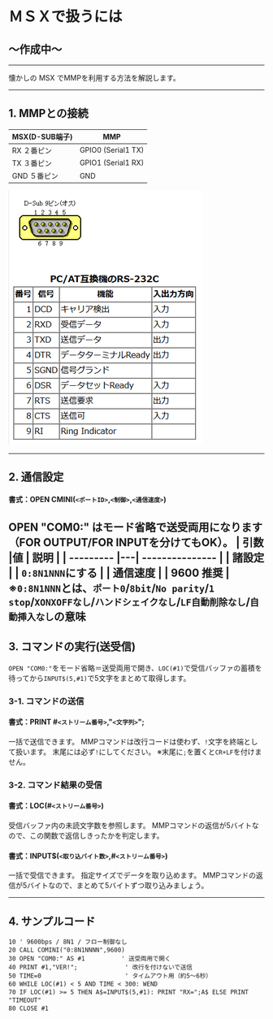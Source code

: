 # ＭＳＸで扱うには
## ～作成中～
---
懐かしの MSX でMMPを利用する方法を解説します。

---
## 1. MMPとの接続
| MSX(D-SUB端子) | MMP                |
| -------------- | ------------------ |
| RX  ２番ピン   | GPIO0 (Serial1 TX) |
| TX  ３番ピン   | GPIO1 (Serial1 RX) |
| GND ５番ピン   | GND                |

![ピンアサイン](./images/D-SUB端子.png)

---
## 2. 通信設定
#### 書式：OPEN CMINI(`<ポートID>`,`<制御>`,`<通信速度>`)
OPEN "COM0:" はモード省略で送受両用になります（FOR OUTPUT/FOR INPUTを分けてもOK）。
| 引数      |値 | 説明            |
| --------- |---| --------------- |
| 諸設定    |   | `0:8N1NNN`にする  |
| 通信速度  |   | 9600 推奨       |
※`0:8N1NNN`とは、`ポート0`/`8bit`/`No parity`/`1 stop`/`XONXOFFなし`/`ハンドシェイクなし`/`LF自動削除なし`/`自動挿入なし`の意味
---
## 3. コマンドの実行(送受信)
`OPEN "COM0:"`をモード省略＝送受両用で開き、`LOC(#1)`で受信バッファの蓄積を待ってから`INPUT$(5,#1)`で5文字をまとめて取得します。

### 3-1. コマンドの送信
#### 書式：PRINT #`<ストリーム番号>`,"`<文字列>`";
一括で送信できます。
MMPコマンドは改行コードは使わず、`!`文字を終端として扱います。
末尾には必ず`!`にしてください。
※末尾に`;`を置くと`CR+LF`を付けません。

### 3-2. コマンド結果の受信
#### 書式：LOC(#`<ストリーム番号>`)
受信バッファ内の未読文字数を参照します。
MMPコマンドの返信が5バイトなので、この関数で返信しきったかを判定します。

#### 書式：INPUT$(`<取り込バイト数>`,#`<ストリーム番号>`)
一括で受信できます。
指定サイズでデータを取り込めます。
MMPコマンドの返信が5バイトなので、まとめて5バイトずつ取り込みましょう。



---
## 4. サンプルコード
```bas
10 ' 9600bps / 8N1 / フロー制御なし
20 CALL COMINI("0:8N1NNNN",9600)
30 OPEN "COM0:" AS #1          ' 送受両用で開く
40 PRINT #1,"VER!";             ' 改行を付けないで送信
50 TIME=0                       ' タイムアウト用（約5～6秒）
60 WHILE LOC(#1) < 5 AND TIME < 300: WEND
70 IF LOC(#1) >= 5 THEN A$=INPUT$(5,#1): PRINT "RX=";A$ ELSE PRINT "TIMEOUT"
80 CLOSE #1
```